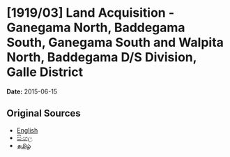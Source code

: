 # [1919/03] Land Acquisition - Ganegama North, Baddegama South, Ganegama South and Walpita North, Baddegama D/S Division, Galle District

**Date:** 2015-06-15

## Original Sources

- [English](https://documents.gov.lk/view/extra-gazettes/2015/6/1919-03_E.pdf)
- [සිංහල](https://documents.gov.lk/view/extra-gazettes/2015/6/1919-03_S.pdf)
- [தமிழ்](https://documents.gov.lk/view/extra-gazettes/2015/6/1919-03_T.pdf)
